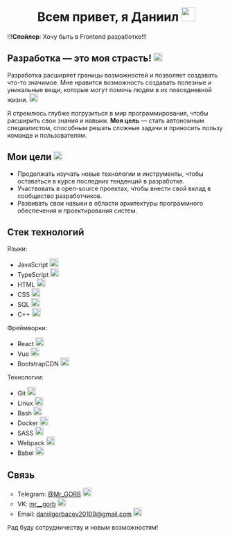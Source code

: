 <h1 align="center">Всем привет, я  <span> Даниил </span> 
<img src="https://github.com/blackcater/blackcater/raw/main/images/Hi.gif" height="32"/></h1>
  <p>!!!<b>Спойлер</b>: Хочу быть в Frontend разработке!!! <img src="https://avatars.mds.yandex.net/i?id=b875c703710d9140cb405f2738d6eaaf04bc1ec1-12753080-images-thumbs&n=13" height="15"/></p>
<h2> Разработка — это моя страсть! <img src="https://i.gifer.com/W0qd.gif" height="20"/> </h2>

<p>Разработка расширяет границы возможностей и позволяет создавать что-то значимое. Мне нравится возможность создавать полезные и уникальные вещи, которые могут помочь людям в их повседневной жизни. 
  <img src="https://avatars.mds.yandex.net/i?id=ffb022871d30f07838cbf28d7cbf855c24380a70-4566892-images-thumbs&n=13" height="20"/></p>

<p>Я стремлюсь глубже погрузиться в мир программирования, чтобы расширить свои знания и навыки. <b>Моя цель</b> — стать автономным специалистом, способным решать сложные задачи и приносить пользу команде и пользователям.</p>

<h2>Мои цели <img src="https://avatars.mds.yandex.net/i?id=28252991a5b78b82ed4ad6f7be493404b2ba0024-5235635-images-thumbs&n=13" height="20"/></h2>
    <ul type="square">
        <li>Продолжать изучать новые технологии и инструменты, чтобы оставаться в курсе последних тенденций в разработке.</li>
        <li>Участвовать в open-source проектах, чтобы внести свой вклад в сообщество разработчиков.</li>
        <li>Развивать свои навыки в области архитектуры программного обеспечения и проектирования систем.</li>
    </ul>

<h2>Стек технологий</h2>

<p>Языки:</p>
<ul>
    <li>JavaScript <img src="https://raw.githubusercontent.com/blackcater/blackcater/main/images/logo-javascript.svg" height="20"/></li>
    <li>TypeScript <img src="https://raw.githubusercontent.com/blackcater/blackcater/main/images/logo-typescript.svg" height="20"/></li>
    <li>HTML <img src="https://www.kindpng.com/picc/m/23-237381_java-html-language-logo-png-transparent-png.png" height="20"/></li>
    <li>CSS <img src="https://gas-kvas.com/uploads/posts/2023-02/1675463198_gas-kvas-com-p-fonovii-risunok-v-css3-3.png" height="20"/></li>
    <li>SQL <img src="https://dc.bmstu.ru/wp-content/uploads/2024/08/Sql_data_base_with_logo.png" height="20"/></li>
    <li>C++ <img src="https://repository-images.githubusercontent.com/327470624/2d865200-6bf1-11eb-9d0e-2a488615d6ec" height="20"/></li>
</ul>

<p>Фреймворки:</p>
<ul>
    <li>React <img src="https://dudusotero.gallerycdn.vsassets.io/extensions/dudusotero/vscode-extension-react-snippets/1.0.0/1554755468068/Microsoft.VisualStudio.Services.Icons.Default" height="20"/></li>
    <li>Vue <img src="https://avatars.mds.yandex.net/i?id=2d1c5d31a9d3824af4bc80f7c865b1ad644db89e-5330388-images-thumbs&n=13" height="20"/></li>
    <li>BootstrapCDN <img src="https://pngset.com/images/bootstrap-4-logo-text-purple-symbol-graphics-transparent-png-1520097.png" height="20"/></li>
</ul>

<p>Технологии:</p>
<ul>
    <li>Git <img src="https://avatars.mds.yandex.net/i?id=c1d64e1611a191b35df3e26e14b744d9ddeec042-5227706-images-thumbs&n=13" height="20"/></li>
    <li>Linux <img src="https://avatars.mds.yandex.net/i?id=11f212b7259529f777e5e4a0a431dedb8ae44aa9-10250346-images-thumbs&n=13" height="20"/></li>
    <li>Bash <img src="https://avatars.mds.yandex.net/i?id=d8514f7b5fab87c0af6983a584df439864310332-10414509-images-thumbs&n=13" height="20"/></li>
    <li>Docker <img src="https://avatars.mds.yandex.net/i?id=cc18002e0bdfa03756c4dd1779ed213af4b9b839-3689591-images-thumbs&n=13" height="20"/></li>
    <li>SASS <img src="https://avatars.mds.yandex.net/i?id=5e07af17096dc4402edcb0fcffa28892c2f6ff31-7551053-images-thumbs&n=13" height="20"/></li>
    <li>Webpack <img src="https://avatars.mds.yandex.net/i?id=528295026de3b211fc759957f9677135bd630a46-2510862-images-thumbs&n=13" height="20"/></li>
    <li>Babel <img src="https://avatars.mds.yandex.net/i?id=17ff68fcf2f4487b1f8e6bdf6f0a3eff6e805839-13095119-images-thumbs&n=13" height="20"/></li>
</ul>

<h2>Связь</h2>

<ul type="circle">
    <li>
        Telegram: <a href="https://t.me/Mr_GORB" target="_blank">@Mr_GORB</a>
      <img src="https://static.insales-cdn.com/files/1/526/34144782/original/телега_1711971983493-1711971987606.png" height="20"/>
    </li>
    <li>
        VK: <a href="https://vk.com/mr__gorb" target="_blank">mr__gorb</a>
      <img src="https://avatars.mds.yandex.net/i?id=48edc3c9c7e0acacc3c97887a6d02eae8b3f5866-5714596-images-thumbs&n=13" height="20"/>
    </li>
    <li>
        Email: <a href="mailto:daniilgorbacev20109@gmail.com">daniilgorbacev20109@gmail.com</a>
      <img src="https://raw.githubusercontent.com/blackcater/blackcater/main/images/social-gmail.svg" height="20"/>
    </li>
</ul>


<span>Рад буду сотрудничеству и новым возможностям!</span>
